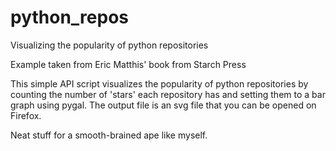 # python_repos
Visualizing the popularity of python repositories

Example taken from Eric Matthis' book from Starch Press

This simple API script visualizes the popularity of python repositories by 
counting the number of 'stars' each repository has and setting them to 
a bar graph using pygal. The output file is an svg file that you can be opened
on Firefox. 

Neat stuff for a smooth-brained ape like myself. 
